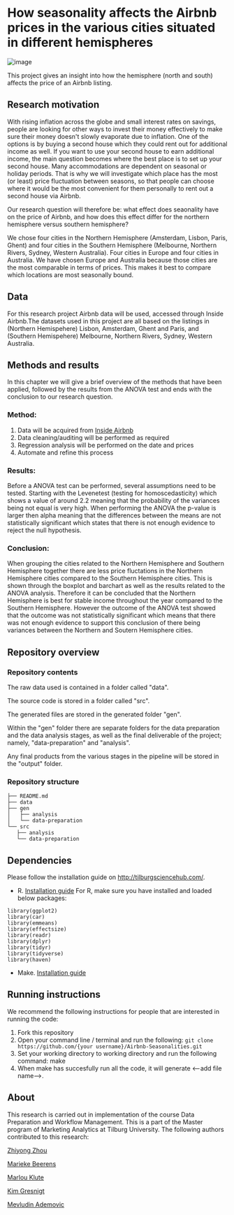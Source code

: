 # How seasonality affects the Airbnb prices in the various cities situated in different hemispheres

![image](https://user-images.githubusercontent.com/112617983/195584820-e35714a4-8742-4796-b81f-1742badee8ce.jpeg)

This project gives an insight into how the hemisphere (north and south) affects the price of an Airbnb listing. 

## Research motivation

With rising inflation across the globe and small interest rates on savings, people are looking for other ways to invest their money effectively to make sure their money doesn't slowly evaporate due to inflation. One of the options is by buying a second house which they could rent out for additional income as well. If you want to use your second house to earn additional income, the main question becomes where the best place is to set up your second house. Many accommodations are dependent on seasonal or holiday periods. That is why we will investigate which place has the most (or least) price fluctuation between seasons, so that people can choose where it would be the most convenient for them personally to rent out a second house via Airbnb.


Our research question will therefore be: what effect does seaonality have on the price of Airbnb, and how does this effect differ for the northern hemisphere versus southern hemisphere?
 

We chose four cities in the Northern Hemisphere (Amsterdam, Lisbon, Paris, Ghent) and four cities in the Southern Hemisphere (Melbourne, Northern Rivers, Sydney, Western Australia). Four cities in Europe and four cities in Australia. We have chosen Europe and Australia because those cities are the most comparable in terms of prices. This makes it best to compare which locations are most seasonally bound. 


## Data
For this research project Airbnb data will be used, accessed through Inside Airbnb.The datasets used in this project are all based on the listings in (Northern Hemispehere) Lisbon, Amsterdam, Ghent and Paris, and (Southern Hemispehere) Melbourne, Northern Rivers, Sydney, Western Australia.

## Methods and results
In this chapter we will give a brief overview of the methods that have been applied, followed by the results from the ANOVA test and ends with the conclusion to our research question.



### Method:
1. Data will be acquired from [Inside Airbnb](http://insideairbnb.com/)
2. Data cleaning/auditing will be performed as required
3. Regression analysis will be performed on the date and prices
4. Automate and refine this process

### Results:
Before a ANOVA test can be performed, several assumptions need to be tested. Starting with the Levenetest (testing for homoscedasticity) which shows a value of around 2.2 meaning that the probability of the variances being not equal is very high.  When performing the ANOVA the p-value is larger then alpha meaning that the differences between the means are not statistically significant which states that there is not enough evidence to reject the null hypothesis. 
 

### Conclusion:
When grouping the cities related to the Northern Hemisphere and Southern Hemisphere together there are less price fluctations in the Northern Hemisphere cities compared to the Southern Hemisphere cities. This is shown through the boxplot and barchart as well as the results related to the ANOVA analysis. Therefore it can be concluded that the Northern Hemisphere is best for stable income throughout the year compared to the Southern Hemisphere. However the outcome of the ANOVA test showed that the outcome was not statistically significant which means that there was not enough evidence to support this conclusion of there being variances between the Northern and Soutern Hemisphere cities. 


## Repository overview

### Repository contents

The raw data used is contained in a folder called "data".

The source code is stored in a folder called "src".

The generated files are stored in the generated folder "gen".

Within the "gen" folder there are separate folders for the data preparation and the data analysis stages, as well as the final deliverable of the project; namely, "data-preparation" and "analysis".

Any final products from the various stages in the pipeline will be stored in the "output" folder.


### Repository structure

	├── README.md
	├── data
	├── gen
	│   ├── analysis
	│   └── data-preparation
	└── src
 	   ├── analysis
 	   └── data-preparation
	   
## Dependencies
Please follow the installation guide on http://tilburgsciencehub.com/.
- R. [Installation guide](https://tilburgsciencehub.com/building-blocks/configure-your-computer/statistics-and-computation/r/)
For R, make sure you have installed and loaded below packages:
```
library(ggplot2)
library(car)
library(emmeans)
library(effectsize)
library(readr)
library(dplyr)
library(tidyr)
library(tidyverse)
library(haven)
```
- Make. [Installation guide](https://tilburgsciencehub.com/building-blocks/configure-your-computer/automation-and-workflows/make/)    

## Running instructions
We recommend the following instructions for people that are interested in running the code:
1. Fork this repository
2. Open your command line / terminal and run the following: 
```git clone https://github.com/{your username}/Airbnb-Seasonalities.git```
3. Set your working directory to working directory and run the following command: 
make
4. When make has succesfully run all the code, it will generate <--add file name-->. 

## About

This research is carried out in implementation of the course Data Preparation and Workflow Management. This is a part of the Master program of Marketing Analytics at Tilburg University. The following authors contributed to this research:

[Zhiyong Zhou](https://github.com/zhiyongzhou0125)

[Marieke Beerens](https://github.com/MariekeBeerens)

[Marlou Klute](https://github.com/MarlouKlute)

[Kim Gresnigt](https://github.com/Kim-data1998)

[Mevludin Ademovic](https://github.com/MevludinAdemovic)
